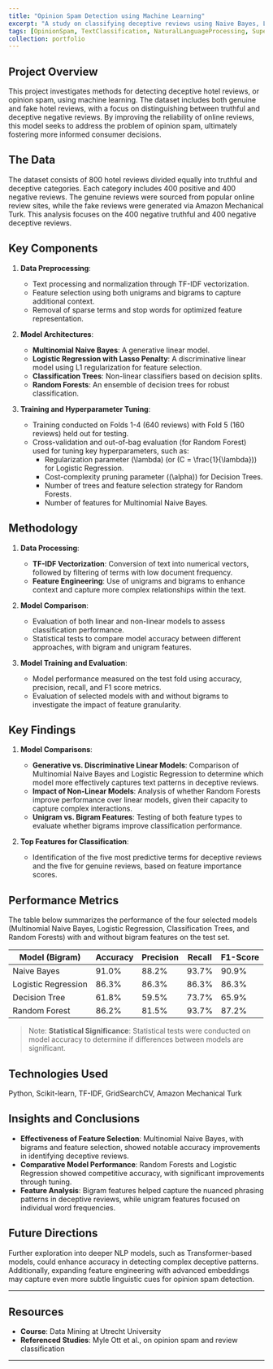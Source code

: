 ```yaml
---
title: "Opinion Spam Detection using Machine Learning"
excerpt: "A study on classifying deceptive reviews using Naive Bayes, Logistic Regression, Decision Trees, and Random Forests"
tags: [OpinionSpam, TextClassification, NaturalLanguageProcessing, SupervisedLearning, FeatureEngineering, MachineLearning, DeceptionDetection]
collection: portfolio
---
```


## Project Overview

This project investigates methods for detecting deceptive hotel reviews, or opinion spam, using machine learning. The dataset includes both genuine and fake hotel reviews, with a focus on distinguishing between truthful and deceptive negative reviews. By improving the reliability of online reviews, this model seeks to address the problem of opinion spam, ultimately fostering more informed consumer decisions.

## The Data

The dataset consists of 800 hotel reviews divided equally into truthful and deceptive categories. Each category includes 400 positive and 400 negative reviews. The genuine reviews were sourced from popular online review sites, while the fake reviews were generated via Amazon Mechanical Turk. This analysis focuses on the 400 negative truthful and 400 negative deceptive reviews.

## Key Components

1. **Data Preprocessing**:
   - Text processing and normalization through TF-IDF vectorization.
   - Feature selection using both unigrams and bigrams to capture additional context.
   - Removal of sparse terms and stop words for optimized feature representation.

2. **Model Architectures**:
   - **Multinomial Naive Bayes**: A generative linear model.
   - **Logistic Regression with Lasso Penalty**: A discriminative linear model using L1 regularization for feature selection.
   - **Classification Trees**: Non-linear classifiers based on decision splits.
   - **Random Forests**: An ensemble of decision trees for robust classification.

3. **Training and Hyperparameter Tuning**:
   - Training conducted on Folds 1-4 (640 reviews) with Fold 5 (160 reviews) held out for testing.
   - Cross-validation and out-of-bag evaluation (for Random Forest) used for tuning key hyperparameters, such as:
      - Regularization parameter \(\lambda\) (or \(C = \frac{1}{\lambda}\)) for Logistic Regression.
      - Cost-complexity pruning parameter (\(\alpha\)) for Decision Trees.
      - Number of trees and feature selection strategy for Random Forests.
      - Number of features for Multinomial Naive Bayes.

## Methodology

1. **Data Processing**:
   - **TF-IDF Vectorization**: Conversion of text into numerical vectors, followed by filtering of terms with low document frequency.
   - **Feature Engineering**: Use of unigrams and bigrams to enhance context and capture more complex relationships within the text.

2. **Model Comparison**:
   - Evaluation of both linear and non-linear models to assess classification performance.
   - Statistical tests to compare model accuracy between different approaches, with bigram and unigram features.

3. **Model Training and Evaluation**:
   - Model performance measured on the test fold using accuracy, precision, recall, and F1 score metrics.
   - Evaluation of selected models with and without bigrams to investigate the impact of feature granularity.

## Key Findings

1. **Model Comparisons**:
   - **Generative vs. Discriminative Linear Models**: Comparison of Multinomial Naive Bayes and Logistic Regression to determine which model more effectively captures text patterns in deceptive reviews.
   - **Impact of Non-Linear Models**: Analysis of whether Random Forests improve performance over linear models, given their capacity to capture complex interactions.
   - **Unigram vs. Bigram Features**: Testing of both feature types to evaluate whether bigrams improve classification performance.

2. **Top Features for Classification**:
   - Identification of the five most predictive terms for deceptive reviews and the five for genuine reviews, based on feature importance scores.

## Performance Metrics

The table below summarizes the performance of the four selected models (Multinomial Naive Bayes, Logistic Regression, Classification Trees, and Random Forests) with and without bigram features on the test set.

| Model (Bigram)       | Accuracy | Precision | Recall | F1-Score |
|----------------------|----------|-----------|--------|----------|
| Naive Bayes          | 91.0%    | 88.2%     | 93.7%  | 90.9%    |
| Logistic Regression  | 86.3%    | 86.3%     | 86.3%  | 86.3%    |
| Decision Tree        | 61.8%    | 59.5%     | 73.7%  | 65.9%    |
| Random Forest        | 86.2%    | 81.5%     | 93.7%  | 87.2%    |

> Note: **Statistical Significance**: Statistical tests were conducted on model accuracy to determine if differences between models are significant.

## Technologies Used

Python, Scikit-learn, TF-IDF, GridSearchCV, Amazon Mechanical Turk

## Insights and Conclusions

- **Effectiveness of Feature Selection**: Multinomial Naive Bayes, with bigrams and feature selection, showed notable accuracy improvements in identifying deceptive reviews.
- **Comparative Model Performance**: Random Forests and Logistic Regression showed competitive accuracy, with significant improvements through tuning.
- **Feature Analysis**: Bigram features helped capture the nuanced phrasing patterns in deceptive reviews, while unigram features focused on individual word frequencies.

## Future Directions

Further exploration into deeper NLP models, such as Transformer-based models, could enhance accuracy in detecting complex deceptive patterns. Additionally, expanding feature engineering with advanced embeddings may capture even more subtle linguistic cues for opinion spam detection.

---

## Resources

- **Course**: Data Mining at Utrecht University
- **Referenced Studies**: Myle Ott et al., on opinion spam and review classification
---
